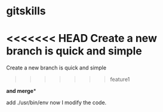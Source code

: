 # gitskills
<<<<<<< HEAD
Create a new branch is quick and simple
=======
Create a new branch is quick and simple
>>>>>>> feature1

**********and merge***********

add ./usr/bin/env
now I modify the code.
